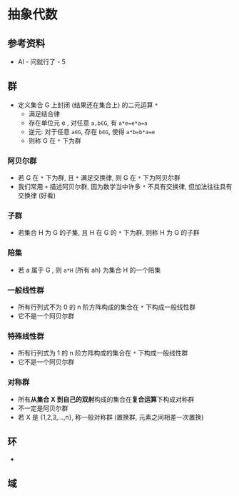 # 抽象代数

## 参考资料

* AI - 问就行了 - 5

## 群

* 定义集合 G 上封闭 (结果还在集合上) 的二元运算 `*`
    * 满足结合律
    * 存在单位元 e , 对任意 `a,b∈G`, 有 `a*e=e*a=a`
    * 逆元: 对于任意 `a∈G`, 存在 `b∈G`, 使得 `a*b=b*a=e`
    * 则称 G 在 `*` 下为群

### 阿贝尔群

* 若 G 在 `*` 下为群, 且 `*` 满足交换律, 则 G 在 `*` 下为阿贝尔群
* 我们常用 `+` 描述阿贝尔群, 因为数学当中许多 `*` 不具有交换律, 但加法往往具有交换律 (好看)

### 子群

* 若集合 H 为 G 的子集, 且 H 在 G 的 `*` 下为群, 则称 H 为 G 的子群

### 陪集

* 若 a 属于 G , 则 `a*H` (所有 ah) 为集合 H 的一个陪集

### 一般线性群

* 所有行列式不为 0 的 n 阶方阵构成的集合在 `*` 下构成一般线性群
* 它不是一个阿贝尔群

### 特殊线性群

* 所有行列式为 1 的 n 阶方阵构成的集合在 `*` 下构成一般线性群
* 它不是一个阿贝尔群

### 对称群

* 所有**从集合 X 到自己的双射**构成的集合在**复合运算**下构成对称群
* 不一定是阿贝尔群
* 若 X 是 {1,2,3,...,n}, 称一般对称群 (置换群, 元素之间相差一次置换)

###

## 环

*

## 域
